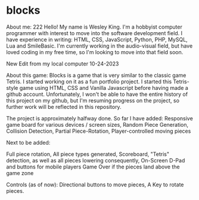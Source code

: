 # blocks


About me: 222
Hello! My name is Wesley King. I'm a hobbyist computer programmer with interest to move into the software development field. 
I have experience in writing: HTML, CSS, JavaScript, Python, PHP, MySQL, Lua and SmileBasic.
I'm currently working in the audio-visual field, but have loved coding in my free time, so I'm looking to move into that field soon.

New Edit from my local computer 10-24-2023

About this game:
Blocks is a game that is very similar to the classic game Tetris. I started working on it as a fun portfolio project.
I started this Tetris-style game using HTML, CSS and Vanilla Javascript before having made a github account.
Unfortunately, I won't be able to have the entire history of this project on my github, but I'm resuming progress on the project, so further work will be reflected in this repository.

The project is approximately halfway done. 
So far I have added:
Responsive game board for various devices / screen sizes,
Random Piece Generation,
Collision Detection,
Partial Piece-Rotation,
Player-controlled moving pieces

Next to be added:

Full piece rotation,
All piece types generated,
Scoreboard,
"Tetris" detection, as well as all pieces lowering consequently,
On-Screen D-Pad and buttons for mobile players
Game Over if the pieces land above the game zone

Controls (as of now):
Directional buttons to move pieces,
A Key to rotate pieces.
